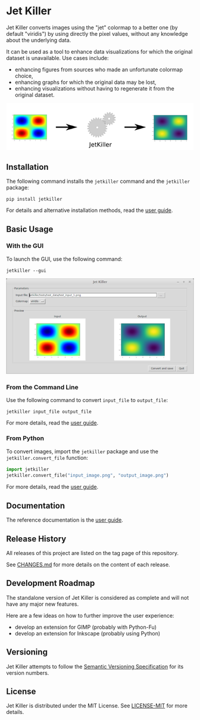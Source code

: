 # Jet Killer

Jet Killer converts images using the "jet" colormap to a better
one (by default "viridis") by using directly the pixel values,
without any knowledge about the underlying data.

It can be used as a tool to enhance data visualizations for which
the original dataset is unavailable. Use cases include:

* enhancing figures from sources who made an unfortunate
  colormap choice,
* enhancing graphs for which the original data may be lost,
* enhancing visualizations without having to regenerate it from the
  original dataset.

![Principle](docs/schematic_principle.png)


## Installation

The following command installs the `jetkiller` command
and the `jetkiller` package:

```
pip install jetkiller
```

For details and alternative installation methods,
read the [user guide](docs/user_guide.md).


## Basic Usage

### With the GUI

To launch the GUI, use the following command:

```
jetkiller --gui
```

![Principle](docs/screenshot_gui.png)


### From the Command Line

Use the following command to convert `input_file` to `output_file`:

```
jetkiller input_file output_file
```

For more details, read the [user guide](docs/user_guide.md).

### From Python

To convert images, import the `jetkiller` package and
use the `jetkiller.convert_file` function:

```python
import jetkiller
jetkiller.convert_file("input_image.png", "output_image.png")
```

For more details, read the [user guide](docs/user_guide.md).

## Documentation

The reference documentation is the [user guide](docs/user_guide.md).

## Release History

All releases of this project are listed on the tag page of this
repository.

See [CHANGES.md](CHANGES.md) for more details on the content of each release.


## Development Roadmap

The standalone version of Jet Killer is considered as complete
and will not have any major new features.

Here are a few ideas on how to further improve the user experience:

- develop an extension for GIMP (probably with Python-Fu)
- develop an extension for Inkscape (probably using Python)


## Versioning

Jet Killer attempts to follow the [Semantic Versioning
Specification](https://semver.org/spec/v2.0.0.html) for its version
numbers.


## License

Jet Killer is distributed under the MIT License. See
[LICENSE-MIT](LICENSE-MIT) for more details.
